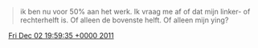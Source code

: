 > ik ben nu voor 50% aan het werk\. Ik vraag me af of dat mijn linker\- of rechterhelft is\. Of alleen de bovenste helft\. Of alleen mijn ying?

<img src="../../media/tweet.ico" width="12" /> [Fri Dec 02 19:59:35 +0000 2011](https://twitter.com/DromerDenker/status/142694421757034496)